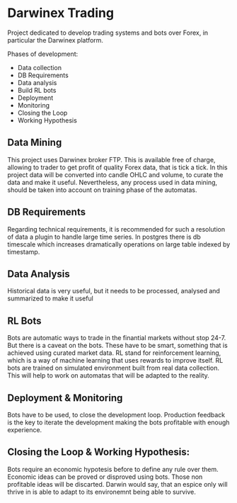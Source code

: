 # Darwinex Trading

Project dedicated to develop trading systems and bots over Forex, in particular the Darwinex platform. 

Phases of development:

* Data collection
* DB Requirements
* Data analysis
* Build RL bots
* Deployment
* Monitoring
* Closing the Loop 
* Working Hypothesis

## Data Mining

This project uses Darwinex broker FTP. This is available free of charge, allowing to trader to get profit of quality Forex data, that is tick a tick. In this project data will be converted into candle OHLC and volume, to curate the data and make it useful. Nevertheless, any process used in data mining, should be taken into account on training phase of the automatas. 

## DB Requirements

Regarding technical requirements, it is recommended for such a resolution of data a plugin to handle large time series. In postgres there is db timescale which increases dramatically operations on large table indexed by timestamp. 

## Data Analysis

Historical data is very useful, but it needs to be processed, analysed and summarized to make it useful

## RL Bots

Bots are automatic ways to trade in the finantial markets without stop 24-7. But there is a caveat on the bots. These have to be smart, something that is achieved using curated market data. RL stand for reinforcement learning, which is a way of machine learning that uses rewards to improve itself. RL bots are trained on simulated environment built from real data collection. This will help to work on automatas that will be adapted to the reality.

## Deployment & Monitoring

Bots have to be used, to close the development loop. Production feedback is the key to iterate the development making the bots profitable with enough experience.

## Closing the Loop & Working Hypothesis: 

Bots require an economic hypotesis before to define any rule over them. Economic ideas can be proved or disproved using bots. Those non profitable ideas will be discarted. Darwin would say, that an espice only will thrive in is able to adapt to its environemnt being able to survive. 


